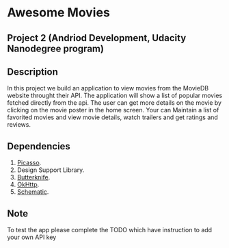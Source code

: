 # Awesome Movies
## Project 2 (Andriod Development, Udacity Nanodegree program)


## Description
In this project we build an application to view movies from the MovieDB website throught their API.
The application will show a list of popular movies fetched directly from the api. The user can get more details on the movie by clicking on the movie poster in the home screen.
Your can Maintain a list of favorited movies and view movie details, watch trailers and get ratings and reviews.

## Dependencies
1. [Picasso](square.github.io/picasso/ "Picasso - Square Open Source").
2. Design Support Library.
3. [Butterknife](jakewharton.github.io/butterknife/ "Butter Knife").
4. [OkHttp](square.github.io/okhttp/ "OkHttp - Square Open Source").
4. [Schematic](https://github.com/SimonVT/schematic "Schematic - Content Providers").
## Note
To test the app please complete the TODO which have instruction to add your own API key